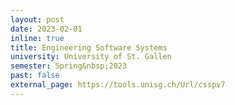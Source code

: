 ```yaml
---
layout: post
date: 2023-02-01
inline: true
title: Engineering Software Systems
university: University of St. Gallen
semester: Spring&nbsp;2023
past: false
external_page: https://tools.unisg.ch/Url/csspv7
---
```

